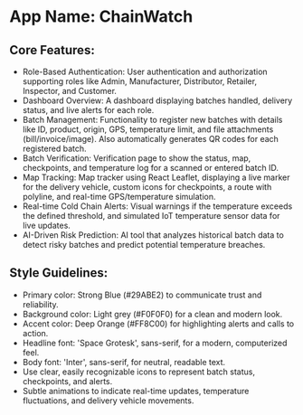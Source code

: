 # **App Name**: ChainWatch

## Core Features:

- Role-Based Authentication: User authentication and authorization supporting roles like Admin, Manufacturer, Distributor, Retailer, Inspector, and Customer.
- Dashboard Overview: A dashboard displaying batches handled, delivery status, and live alerts for each role.
- Batch Management: Functionality to register new batches with details like ID, product, origin, GPS, temperature limit, and file attachments (bill/invoice/image). Also automatically generates QR codes for each registered batch.
- Batch Verification: Verification page to show the status, map, checkpoints, and temperature log for a scanned or entered batch ID.
- Map Tracking: Map tracker using React Leaflet, displaying a live marker for the delivery vehicle, custom icons for checkpoints, a route with polyline, and real-time GPS/temperature simulation.
- Real-time Cold Chain Alerts: Visual warnings if the temperature exceeds the defined threshold, and simulated IoT temperature sensor data for live updates.
- AI-Driven Risk Prediction: AI tool that analyzes historical batch data to detect risky batches and predict potential temperature breaches.

## Style Guidelines:

- Primary color: Strong Blue (#29ABE2) to communicate trust and reliability.
- Background color: Light grey (#F0F0F0) for a clean and modern look.
- Accent color: Deep Orange (#FF8C00) for highlighting alerts and calls to action.
- Headline font: 'Space Grotesk', sans-serif, for a modern, computerized feel.
- Body font: 'Inter', sans-serif, for neutral, readable text.
- Use clear, easily recognizable icons to represent batch status, checkpoints, and alerts.
- Subtle animations to indicate real-time updates, temperature fluctuations, and delivery vehicle movements.